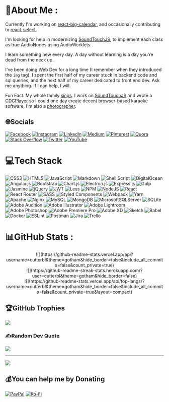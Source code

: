 # 💫About Me :
Currently I'm working on [react-big-calendar](https://github.com/jquense/react-big-calendar), and occasionally contributing to [react-select](https://github.com/JedWatson/react-select).

I'm looking for help in modernizing [SoundTouchJS](https://github.com/cutterbl/SoundTouchJS), to implement each class as true AudioNodes using AudioWorklets.

I learn something new every day. A day without learning is a day you're dead from the neck up.

I've been doing Web Dev for a long time (I remember when they introduced the `img` tag). I spent the first half of my career stuck in backend code and sql queries, and the next half of my career dedicated to front end dev. Ask me anything. If I can help, I will.

Fun Fact: My whole family [sings](https://www.youtube.com/c/SteveCutterBlades/videos). I work on [SoundTouchJS](https://github.com/cutterbl/SoundTouchJS) and wrote a [CDGPlayer](https://github.com/cutterbl/CDGPlayer) so I could one day create decent browser-based karaoke software. I'm also a [photographer](https://instagram.com/bladesphoto).

## 🌐Socials
[![Facebook](https://img.shields.io/badge/Facebook-%231877F2.svg?logo=Facebook&logoColor=white)](https://facebook.com/CutterBlades) [![Instagram](https://img.shields.io/badge/Instagram-%23E4405F.svg?logo=Instagram&logoColor=white)](https://instagram.com/bladesphoto) [![LinkedIn](https://img.shields.io/badge/LinkedIn-%230077B5.svg?logo=linkedin&logoColor=white)](https://linkedin.com/in/stephen-blades-05223919) [![Medium](https://img.shields.io/badge/Medium-12100E?logo=medium&logoColor=white)](https://medium.com/@stevecutterblades) [![Pinterest](https://img.shields.io/badge/Pinterest-%23E60023.svg?logo=Pinterest&logoColor=white)](https://pinterest.com/cutterbl) [![Quora](https://img.shields.io/badge/Quora-%23B92B27.svg?logo=Quora&logoColor=white)](https://quora.com/profile/Steve-Blades-1) [![Stack Overflow](https://img.shields.io/badge/-Stackoverflow-FE7A16?logo=stack-overflow&logoColor=white)](https://stackoverflow.com/users/63437) [![Twitter](https://img.shields.io/badge/Twitter-%231DA1F2.svg?logo=Twitter&logoColor=white)](https://twitter.com/cutterbl) [![YouTube](https://img.shields.io/badge/YouTube-%23FF0000.svg?logo=YouTube&logoColor=white)](https://youtube.com/c/SteveCutterBlades) 

# 💻Tech Stack
![CSS3](https://img.shields.io/badge/css3-%231572B6.svg?style=plastic&logo=css3&logoColor=white) ![HTML5](https://img.shields.io/badge/html5-%23E34F26.svg?style=plastic&logo=html5&logoColor=white) ![JavaScript](https://img.shields.io/badge/javascript-%23323330.svg?style=plastic&logo=javascript&logoColor=%23F7DF1E) ![Markdown](https://img.shields.io/badge/markdown-%23000000.svg?style=plastic&logo=markdown&logoColor=white) ![Shell Script](https://img.shields.io/badge/shell_script-%23121011.svg?style=plastic&logo=gnu-bash&logoColor=white) ![DigitalOcean](https://img.shields.io/badge/DigitalOcean-%230167ff.svg?style=plastic&logo=digitalOcean&logoColor=white) ![Angular.js](https://img.shields.io/badge/angular.js-%23E23237.svg?style=plastic&logo=angularjs&logoColor=white) ![Bootstrap](https://img.shields.io/badge/bootstrap-%23563D7C.svg?style=plastic&logo=bootstrap&logoColor=white) ![Chart.js](https://img.shields.io/badge/chart.js-F5788D.svg?style=plastic&logo=chart.js&logoColor=white) ![Electron.js](https://img.shields.io/badge/Electron-191970?style=plastic&logo=Electron&logoColor=white) ![Express.js](https://img.shields.io/badge/express.js-%23404d59.svg?style=plastic&logo=express&logoColor=%2361DAFB) ![Gulp](https://img.shields.io/badge/GULP-%23CF4647.svg?style=plastic&logo=gulp&logoColor=white) ![Jasmine](https://img.shields.io/badge/jasmine-%238A4182.svg?style=plastic&logo=jasmine&logoColor=white) ![jQuery](https://img.shields.io/badge/jquery-%230769AD.svg?style=plastic&logo=jquery&logoColor=white) ![JWT](https://img.shields.io/badge/JWT-black?style=plastic&logo=JSON%20web%20tokens) ![Less](https://img.shields.io/badge/less-2B4C80?style=plastic&logo=less&logoColor=white) ![NPM](https://img.shields.io/badge/NPM-%23000000.svg?style=plastic&logo=npm&logoColor=white) ![NodeJS](https://img.shields.io/badge/node.js-6DA55F?style=plastic&logo=node.js&logoColor=white) ![React](https://img.shields.io/badge/react-%2320232a.svg?style=plastic&logo=react&logoColor=%2361DAFB) ![React Router](https://img.shields.io/badge/React_Router-CA4245?style=plastic&logo=react-router&logoColor=white) ![SASS](https://img.shields.io/badge/SASS-hotpink.svg?style=plastic&logo=SASS&logoColor=white) ![Styled Components](https://img.shields.io/badge/styled--components-DB7093?style=plastic&logo=styled-components&logoColor=white) ![Webpack](https://img.shields.io/badge/webpack-%238DD6F9.svg?style=plastic&logo=webpack&logoColor=black) ![Yarn](https://img.shields.io/badge/yarn-%232C8EBB.svg?style=plastic&logo=yarn&logoColor=white) ![Apache](https://img.shields.io/badge/apache-%23D42029.svg?style=plastic&logo=apache&logoColor=white) ![Nginx](https://img.shields.io/badge/nginx-%23009639.svg?style=plastic&logo=nginx&logoColor=white) ![MySQL](https://img.shields.io/badge/mysql-%2300f.svg?style=plastic&logo=mysql&logoColor=white) ![MongoDB](https://img.shields.io/badge/MongoDB-%234ea94b.svg?style=plastic&logo=mongodb&logoColor=white) ![MicrosoftSQLServer](https://img.shields.io/badge/Microsoft%20SQL%20Sever-CC2927?style=plastic&logo=microsoft%20sql%20server&logoColor=white) ![SQLite](https://img.shields.io/badge/sqlite-%2307405e.svg?style=plastic&logo=sqlite&logoColor=white) ![Adobe Audition](https://img.shields.io/badge/Adobe%20Audition-9999FF.svg?style=plastic&logo=Adobe%20Audition&logoColor=white) ![Adobe Illustrator](https://img.shields.io/badge/adobeillustrator-%23FF9A00.svg?style=plastic&logo=adobeillustrator&logoColor=white) ![Adobe Lightroom](https://img.shields.io/badge/Adobe%20Lightroom-31A8FF.svg?style=plastic&logo=Adobe%20Lightroom&logoColor=white) ![Adobe Photoshop](https://img.shields.io/badge/adobephotoshop-%2331A8FF.svg?style=plastic&logo=adobephotoshop&logoColor=white) ![Adobe Premiere Pro](https://img.shields.io/badge/Adobe%20Premiere%20Pro-9999FF.svg?style=plastic&logo=Adobe%20Premiere%20Pro&logoColor=white) ![Adobe XD](https://img.shields.io/badge/Adobe%20XD-470137?style=plastic&logo=Adobe%20XD&logoColor=#FF61F6) ![Sketch](https://img.shields.io/badge/Sketch-FFB387?style=plastic&logo=sketch&logoColor=black) ![Babel](https://img.shields.io/badge/Babel-F9DC3e?style=plastic&logo=babel&logoColor=black) ![Docker](https://img.shields.io/badge/docker-%230db7ed.svg?style=plastic&logo=docker&logoColor=white) ![ESLint](https://img.shields.io/badge/ESLint-4B3263?style=plastic&logo=eslint&logoColor=white) ![Postman](https://img.shields.io/badge/Postman-FF6C37?style=plastic&logo=postman&logoColor=white) ![Jira](https://img.shields.io/badge/jira-%230A0FFF.svg?style=plastic&logo=jira&logoColor=white) ![Trello](https://img.shields.io/badge/Trello-%23026AA7.svg?style=plastic&logo=Trello&logoColor=white)
# 📊GitHub Stats :
<p align="center">
![](https://github-readme-stats.vercel.app/api?username=cutterbl&theme=gotham&hide_border=false&include_all_commits=false&count_private=true)<br/>
![](https://github-readme-streak-stats.herokuapp.com/?user=cutterbl&theme=gotham&hide_border=false)<br/>
![](https://github-readme-stats.vercel.app/api/top-langs/?username=cutterbl&theme=gotham&hide_border=false&include_all_commits=false&count_private=true&layout=compact)
</p>

## 🏆GitHub Trophies
![](https://github-profile-trophy.vercel.app/?username=cutterbl&theme=darkhub&no-frame=false&no-bg=false&margin-w=4)

### ✍️Random Dev Quote
![](https://quotes-github-readme.vercel.app/api?type=horizontal&theme=tokyonight)

---
[![](https://visitcount.itsvg.in/api?id=cutterbl&icon=0&color=1)](https://visitcount.itsvg.in)

  ## 💰You can help me by Donating
  [![PayPal](https://img.shields.io/badge/PayPal-00457C?style=for-the-badge&logo=paypal&logoColor=white)](https://paypal.me/no.junk@cutterscrossing.com) [![Ko-Fi](https://img.shields.io/badge/Ko--fi-F16061?style=for-the-badge&logo=ko-fi&logoColor=white)](https://ko-fi.com/cutterscrossing) 

  <!-- Proudly created with GPRM ( https://gprm.itsvg.in ) -->
  

